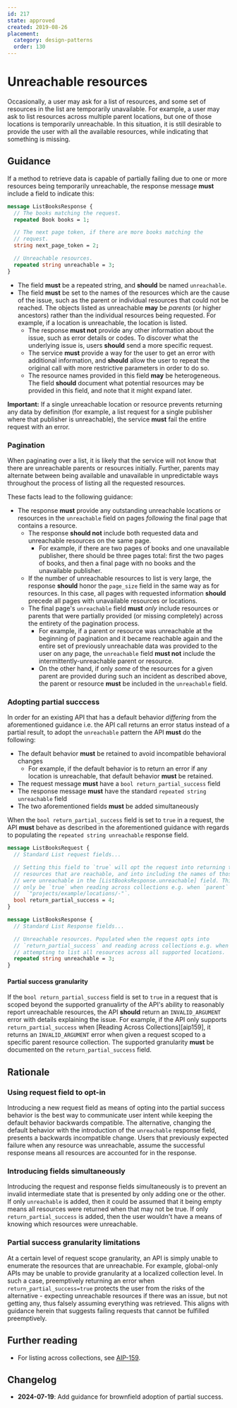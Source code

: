 ```yaml
---
id: 217
state: approved
created: 2019-08-26
placement:
  category: design-patterns
  order: 130
---
```


# Unreachable resources

Occasionally, a user may ask for a list of resources, and some set of resources
in the list are temporarily unavailable. For example, a user may ask to list
resources across multiple parent locations, but one of those locations is
temporarily unreachable. In this situation, it is still desirable to provide
the user with all the available resources, while indicating that something is
missing.

## Guidance

If a method to retrieve data is capable of partially failing due to one or more
resources being temporarily unreachable, the response message **must** include
a field to indicate this:

```proto
message ListBooksResponse {
  // The books matching the request.
  repeated Book books = 1;

  // The next page token, if there are more books matching the
  // request.
  string next_page_token = 2;

  // Unreachable resources.
  repeated string unreachable = 3;
}
```

- The field **must** be a repeated string, and **should** be named
  `unreachable`.
- The field **must** be set to the names of the resources which are the cause
  of the issue, such as the parent or individual resources that could not be
  reached. The objects listed as unreachable **may** be _parents_ (or higher
  ancestors) rather than the individual resources being requested. For example,
  if a location is unreachable, the location is listed.
  - The response **must not** provide any other information about the issue,
    such as error details or codes. To discover what the underlying issue is,
    users **should** send a more specific request.
  - The service **must** provide a way for the user to get an error with
    additional information, and **should** allow the user to repeat the
    original call with more restrictive parameters in order to do so.
  - The resource names provided in this field **may** be heterogeneous. The
    field **should** document what potential resources may be provided in this
    field, and note that it might expand later.

**Important:** If a single unreachable location or resource prevents returning
any data by definition (for example, a list request for a single publisher
where that publisher is unreachable), the service **must** fail the entire
request with an error.

### Pagination

When paginating over a list, it is likely that the service will not know that
there are unreachable parents or resources initially. Further, parents may
alternate between being available and unavailable in unpredictable ways
throughout the process of listing all the requested resources.

These facts lead to the following guidance:

- The response **must** provide any outstanding unreachable locations or
  resources in the `unreachable` field on pages _following_ the final page that
  contains a resource.
  - The response **should not** include both requested data and unreachable
    resources on the same page.
    - For example, if there are two pages of books and one unavailable
      publisher, there should be three pages total: first the two pages of
      books, and then a final page with no books and the unavailable publisher.
  - If the number of unreachable resources to list is very large, the response
    **should** honor the `page_size` field in the same way as for resources. In
    this case, all pages with requested information **should** precede all
    pages with unavailable resources or locations.
  - The final page's `unreachable` field **must** _only_ include resources or
    parents that were partially provided (or missing completely) across the
    entirety of the pagination process.
    - For example, if a parent or resource was unreachable at the beginning of
      pagination and it became reachable again and the entire set of previously
      unreachable data was provided to the user on any page, the `unreachable`
      field **must not** include the intermittently-unreachable parent or
      resource.
    - On the other hand, if only _some_ of the resources for a given parent are
      provided during such an incident as described above, the parent or
      resource **must** be included in the `unreachable` field.

### Adopting partial succcess

In order for an existing API that has a default behavior *differing* from the
aforementioned guidance i.e. the API call returns an error status instead of a
partial result, to adopt the `unreachable` pattern the API **must** do the
following:

- The default behavior **must** be retained to avoid incompatible behavioral
  changes
  - For example, if the default behavior is to return an error if any location
    is unreachable, that default behavior **must** be retained.
- The request message **must** have a `bool return_partial_success` field
- The response message **must** have the standard
  `repeated string unreachable` field
- The two aforementioned fields **must** be added simultaneously

When the `bool return_partial_success` field is set to `true` in a request, the
API **must** behave as described in the aforementioned guidance with regards to
populating the `repeated string unreachable` response field.

```proto
message ListBooksRequest {
  // Standard List request fields...

  // Setting this field to `true` will opt the request into returning the
  // resources that are reachable, and into including the names of those that
  // were unreachable in the [ListBooksResponse.unreachable] field. This can
  // only be `true` when reading across collections e.g. when `parent` is set to
  //  `"projects/example/locations/-"`.
  bool return_partial_success = 4;
}

message ListBooksResponse {
  // Standard List Response fields...

  // Unreachable resources. Populated when the request opts into
  // `return_partial_success` and reading across collections e.g. when
  // attempting to list all resources across all supported locations.
  repeated string unreachable = 3;
}
```

#### Partial success granularity

If the `bool return_partial_success` field is set to `true` in a request that is
scoped beyond the supported granualirty of the API's ability to reasonably
report unreachable resources, the API **should** return an `INVALID_ARGUMENT`
error with details explaining the issue. For example, if the API only supports
`return_partial_success` when [Reading Across Collections][aip159], it returns
an `INVALID_ARGUMENT` error when given a request scoped to a specific parent
resource collection. The supported granularity **must** be documented on the
`return_partial_success` field.

## Rationale

### Using request field to opt-in

Introducing a new request field as means of opting into the partial success
behavior is the best way to communicate user intent while keeping the 
default behavior backwards compatible. The alternative, changing the default
behavior with the introduction of the `unreachable` response field, presents
a backwards incompatible change. Users that previously expected failure when any
resource was unreachable, assume the successful response means all resources
are accounted for in the response.

### Introducing fields simultaneously

Introducing the request and response fields simultaneously is to prevent an
invalid intermediate state that is presented by only adding one or the other. If
only `unreachable` is added, then it could be assumed that it being empty means
all resources were returned when that may not be true. If only
`return_partial_success` is added, then the user wouldn't have a means of
knowing which resources were unreachable.

### Partial success granularity limitations

At a certain level of request scope granularity, an API is simply unable to
enumerate the resources that are unreachable. For example, global-only APIs may
be unable to provide granularity at a localized collection level. In such a
case, preemptively returning an error when `return_partial_success=true`
protects the user from the risks of the alternative - expecting unreachable
resources if there was an issue, but not getting any, thus falsely assuming
everything was retrieved. This aligns with guidance herein that suggests failing
requests that cannot be fulfilled preemptively.

## Further reading

- For listing across collections, see [AIP-159][].

## Changelog

- **2024-07-19**: Add guidance for brownfield adoption of partial success.

[aip-159]: ./0159.md
